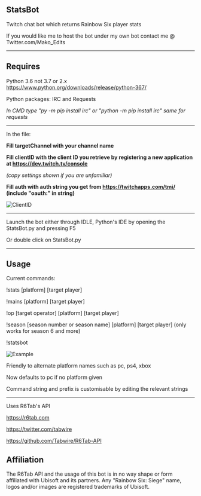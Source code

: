 ## StatsBot
Twitch chat bot which returns Rainbow Six player stats

If you would like me to host the bot under my own bot contact me @ Twitter.com/Mako_Edits

<hr>

## Requires

Python 3.6 not 3.7 or 2.x  https://www.python.org/downloads/release/python-367/

Python packages: IRC and Requests

<i> In CMD type "py -m pip install irc" or "python -m pip install irc" same for requests </i>

<hr>

In the file:

**Fill targetChannel with your channel name**

**Fill clientID with the client ID you retrieve by registering a new application at https://dev.twitch.tv/console**

<i>(copy settings shown if you are unfamiliar)</i>

**Fill auth with auth string you get from https://twitchapps.com/tmi/ (include "oauth:" in string)**

![ClientID](https://i.imgur.com/k368tq7.png)

<hr>

Launch the bot either through IDLE, Python's IDE by opening the StatsBot.py and pressing F5

Or double click on StatsBot.py

<hr>

## Usage
Current commands:

!stats [platform] [target player]

!mains [platform] [target player]

!op [target operator] [platform] [target player]

!season [season number or season name] [platform] [target player] (only works for season 6 and more)

!statsbot

![Example](https://i.imgur.com/cIHZay1.png)

Friendly to alternate platform names such as pc, ps4, xbox

Now defaults to pc if no platform given

Command string and prefix is customisable by editing the relevant strings

<hr>

Uses R6Tab's API

https://r6tab.com

https://twitter.com/tabwire

https://github.com/Tabwire/R6Tab-API

## Affiliation
The R6Tab API and the usage of this bot is in no way shape or form affiliated with Ubisoft and its partners. Any "Rainbow Six: Siege" name, logos and/or images are registered trademarks of Ubisoft.
